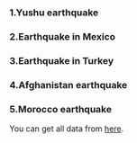 ### 1.Yushu earthquake


### 2.Earthquake in Mexico


### 3.Earthquake in Turkey


### 4.Afghanistan earthquake


### 5.Morocco earthquake


You can get all data from [here](https://zenodo.org/records/11241134).

